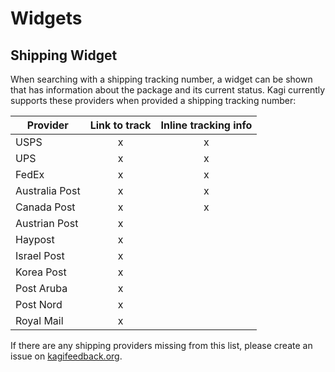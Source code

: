 # Widgets

## Shipping Widget

When searching with a shipping tracking number, a widget can be shown that has
information about the package and its current status.
Kagi currently supports these providers when provided a shipping tracking number:

| Provider | Link to track | Inline tracking info |
|----------|:-------------:|:--------------------:|
| USPS     |             x |                    x |
| UPS      |             x |                    x |
| FedEx    |             x |                    x |
| Australia Post |       x |                    x |
| Canada Post |          x |                    x |
| Austrian Post |        x |                      |
| Haypost  |             x |                      |
| Israel Post |          x |                      |
| Korea Post |           x |                      |
| Post Aruba |           x |                      |
| Post Nord |            x |                      |
| Royal Mail |           x |                      |

If there are any shipping providers missing from this list, please create an issue on [kagifeedback.org](https://kagifeedback.org).
